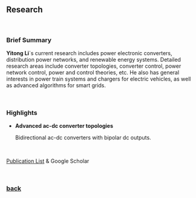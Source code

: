 <br />

## Research

<br />

### Brief Summary

**Yitong Li**`s current research includes power electronic converters, distribution power networks, and renewable energy systems. Detailed research areas include converter topologies, converter control, power network control, power and control theories, etc. He also has general interests in power train systems and chargers for electric vehicles, as well as advanced algorithms for smart grids.

<br />

### Highlights

* **Advanced ac-dc converter topologies**

    Bidirectional ac-dc converters with bipolar dc outputs.

<br />

[Publication List](https://yt-li.github.io/publication) & Google Scholar

<br />

### [back](https://yt-li.github.io/)
